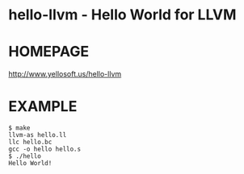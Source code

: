 # hello-llvm - Hello World for LLVM

# HOMEPAGE

http://www.yellosoft.us/hello-llvm

# EXAMPLE

    $ make
    llvm-as hello.ll
    llc hello.bc
    gcc -o hello hello.s
    $ ./hello 
    Hello World!
